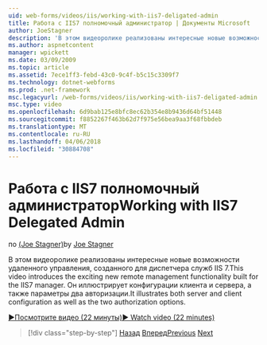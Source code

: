 ```yaml
---
uid: web-forms/videos/iis/working-with-iis7-deligated-admin
title: Работа с IIS7 полномочный администратор | Документы Microsoft
author: JoeStagner
description: 'В этом видеоролике реализованы интересные новые возможности удаленного управления, созданного для диспетчера служб IIS 7. Конфигурация клиента и сервера он иллюстрирует как: приветствие...'
ms.author: aspnetcontent
manager: wpickett
ms.date: 03/09/2009
ms.topic: article
ms.assetid: 7ece1ff3-febd-43c0-9c4f-b5c15c3309f7
ms.technology: dotnet-webforms
ms.prod: .net-framework
msc.legacyurl: /web-forms/videos/iis/working-with-iis7-deligated-admin
msc.type: video
ms.openlocfilehash: 6d9bab125e8bfc8ec62b354e8b9436d64bf51448
ms.sourcegitcommit: f8852267f463b62d7f975e56bea9aa3f68fbbdeb
ms.translationtype: MT
ms.contentlocale: ru-RU
ms.lasthandoff: 04/06/2018
ms.locfileid: "30884708"
---
```

<a name="working-with-iis7-delegated-admin"></a><span data-ttu-id="d2c9c-104">Работа с IIS7 полномочный администратор</span><span class="sxs-lookup"><span data-stu-id="d2c9c-104">Working with IIS7 Delegated Admin</span></span>
====================
<span data-ttu-id="d2c9c-105">по [(Joe Stagner)](https://github.com/JoeStagner)</span><span class="sxs-lookup"><span data-stu-id="d2c9c-105">by [Joe Stagner](https://github.com/JoeStagner)</span></span>

<span data-ttu-id="d2c9c-106">В этом видеоролике реализованы интересные новые возможности удаленного управления, созданного для диспетчера служб IIS 7.</span><span class="sxs-lookup"><span data-stu-id="d2c9c-106">This video introduces the exciting new remote management functionality built for the IIS7 manager.</span></span> <span data-ttu-id="d2c9c-107">Он иллюстрирует конфигурации клиента и сервера, а также параметры два авторизации.</span><span class="sxs-lookup"><span data-stu-id="d2c9c-107">It illustrates both server and client configuration as well as the two authorization options.</span></span>

[<span data-ttu-id="d2c9c-108">&#9654;Посмотрите видео (22 минуты)</span><span class="sxs-lookup"><span data-stu-id="d2c9c-108">&#9654; Watch video (22 minutes)</span></span>](https://channel9.msdn.com/Blogs/ASP-NET-Site-Videos/working-with-iis7-deligated-admin)

> [!div class="step-by-step"]
> <span data-ttu-id="d2c9c-109">[Назад](developing-and-deploying-in-a-shared-hosting.md)
> [Вперед](feature-specific-delegated-management.md)</span><span class="sxs-lookup"><span data-stu-id="d2c9c-109">[Previous](developing-and-deploying-in-a-shared-hosting.md)
[Next](feature-specific-delegated-management.md)</span></span>

